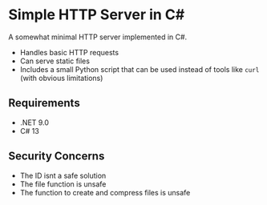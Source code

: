 # Simple HTTP Server in C#

A somewhat minimal HTTP server implemented in C#.  

- Handles basic HTTP requests  
- Can serve static files  
- Includes a small Python script that can be used instead of tools like `curl` (with obvious limitations)  

## Requirements
- .NET 9.0  
- C# 13

## Security Concerns
- The ID isnt a safe solution
- The file function is unsafe
- The function to create and compress files is unsafe
